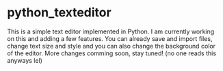 # python_texteditor
This is a simple text editor implemented in Python. I am currently working on this and adding a few features. You can already save and import files, change text size and style and you can also change the background color of the editor. More changes comming soon, stay tuned! (no one reads this anyways lel)
